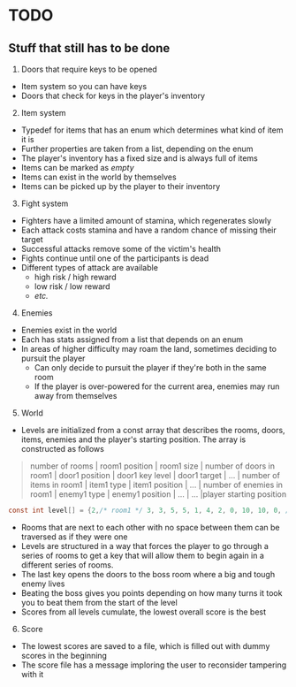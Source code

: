 # TODO
## Stuff that still has to be done

1. Doors that require keys to be opened
  - Item system so you can have keys
  - Doors that check for keys in the player's inventory
2. Item system
  - Typedef for items that has an enum which determines what kind of item it is
  - Further properties are taken from a list, depending on the enum
  - The player's inventory has a fixed size and is always full of items
  - Items can be marked as *empty*
  - Items can exist in the world by themselves
  - Items can be picked up by the player to their inventory
3. Fight system
  - Fighters have a limited amount of stamina, which regenerates slowly
  - Each attack costs stamina and have a random chance of missing their target
  - Successful attacks remove some of the victim's health
  - Fights continue until one of the participants is dead
  - Different types of attack are available
    - high risk / high reward
    - low risk / low reward
    - *etc.*
4. Enemies
  - Enemies exist in the world
  - Each has stats assigned from a list that depends on an enum
  - In areas of higher difficulty may roam the land, sometimes deciding to pursuit the player
    - Can only decide to pursuit the player if they're both in the same room
    - If the player is over-powered for the current area, enemies may run away from themselves
5. World
  - Levels are initialized from a const array that describes the rooms, doors, items, enemies and the player's starting position. The array is constructed as follows
> number of rooms | room1 position | room1 size | number of doors in room1 | door1 position | door1 key level | door1 target | ... | number of items in room1 | item1 type | item1 position | ... | number of enemies in room1 | enemy1 type | enemy1 position | ... | ... |player starting position
  ```c
  const int level[] = {2,/* room1 */ 3, 3, 5, 5, 1, 4, 2, 0, 10, 10, 0, /* no items */, 0, /* no enemies */, /* room2 */ 9, 9, 5, 5, 1, 0, 0, 0, 7, 5, 0, /* no items */, 0, /* no enemies */, 4, 4 };
  ```
  - Rooms that are next to each other with no space between them can be traversed as if they were one
  - Levels are structured in a way that forces the player to go through a series of rooms to get a key that will allow them to begin again in a different series of rooms.
  - The last key opens the doors to the boss room where a big and tough enemy lives
  - Beating the boss gives you points depending on how many turns it took you to beat them from the start of the level
  - Scores from all levels cumulate, the lowest overall score is the best
6. Score
  - The lowest scores are saved to a file, which is filled out with dummy scores in the beginning
  - The score file has a message imploring the user to reconsider tampering with it